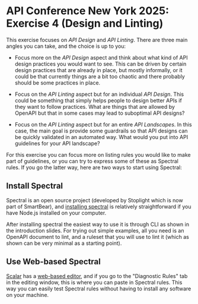 # API Conference New York 2025: Exercise 4 (Design and Linting)

This exercise focuses on *API Design* and *API Linting*. There are three main angles you can take, and the choice is up to you:

- Focus more on the *API Design* aspect and think about what kind of API design practices you would want to see. This can be driven by certain design practices that are already in place, but mostly informally, or it could be that currently things are a bit too chaotic and there probably should be some practices in place.

- Focus on the *API Linting* aspect but for an individual *API Design*. This could be something that simply helps people to design better APIs if they want to follow practices. What are things that are allowed by OpenAPI but that in some cases may lead to suboptimal API designs?

- Focus on the *API Linting* aspect but for an entire *API Landscapes*. In this case, the main goal is provide some guardrails so that API designs can be quickly validated in an automated way. What would you put into API guidelines for your API landscape?

For this exercise you can focus more on listing rules you would like to make part of guidelines, or you can try to express some of these as Spectral rules. If you go the latter way, here are two ways to start using Spectral:


## Install Spectral

Spectral is an open source project (developed by Stoplight which is now part of SmartBear), and [installing spectral](https://docs.stoplight.io/docs/spectral/b8391e051b7d8-installation) is relatively straightforward if you have Node.js installed on your computer.

After installing spectral the easiest way to use it is through CLI as shown in the introduction slides. For trying out simple examples, all you need is an OpenAPI document to lint, and a ruleset that you will use to lint it (which as shown can be very minimal as a starting point).


## Use Web-based Spectral

[Scalar](https://scalar.com/) has a [web-based editor](https://editor.scalar.com/), and if you go to the "Diagnostic Rules" tab in the editing window, this is where you can paste in Spectral rules. This way you can easily test Spectral rules without having to install any software on your machine.
